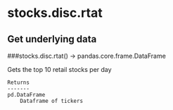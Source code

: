 # stocks.disc.rtat

## Get underlying data 
###stocks.disc.rtat() -> pandas.core.frame.DataFrame

Gets the top 10 retail stocks per day

    Returns
    -------
    pd.DataFrame
        Dataframe of tickers
